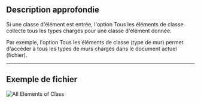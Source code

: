 ## Description approfondie
Si une classe d'élément est entrée, l'option Tous les éléments de classe collecte tous les types chargés pour une classe d'élément donnée.

Par exemple, l'option Tous les éléments de classe (type de mur) permet d'accéder à tous les types de murs chargés dans le document actuel (fichier).
___
## Exemple de fichier

![All Elements of Class](./DSRevitNodesUI.ElementsOfType_img.jpg)
